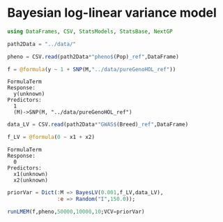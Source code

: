 
# Bayesian log-linear variance model


```julia
using DataFrames, CSV, StatsModels, StatsBase, NextGP
```

```julia
path2Data = "../data/"
```

```julia
pheno = CSV.read(path2Data*"pheno$(Pop)_ref",DataFrame)
```


```julia
f = @formula(y ~ 1 + SNP(M,"../data/pureGenoHOL_ref"))
```


    FormulaTerm
    Response:
      y(unknown)
    Predictors:
      1
      (M)->SNP(M, "../data/pureGenoHOL_ref")


```julia
data_LV = CSV.read(path2Data*"GWAS$(Breed)_ref",DataFrame)
```

```julia
f_LV = @formula(0 ~ x1 + x2)
```


    FormulaTerm
    Response:
      0
    Predictors:
      x1(unknown)
      x2(unknown)


```julia
priorVar = Dict(:M => BayesLV(0.001,f_LV,data_LV),
                :e => Random("I",150.0));
```


```julia
runLMEM(f,pheno,50000,10000,10;VCV=priorVar)
```



